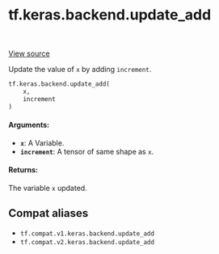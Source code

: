 <div itemscope itemtype="http://developers.google.com/ReferenceObject">
<meta itemprop="name" content="tf.keras.backend.update_add" />
<meta itemprop="path" content="Stable" />
</div>

# tf.keras.backend.update_add

<!-- Insert buttons and diff -->

<table class="tfo-notebook-buttons tfo-api" align="left">
</table>

<a target="_blank" href="/code/stable/tensorflow/python/keras/backend.py">View source</a>



Update the value of `x` by adding `increment`.

``` python
tf.keras.backend.update_add(
    x,
    increment
)
```



<!-- Placeholder for "Used in" -->


#### Arguments:


* <b>`x`</b>: A Variable.
* <b>`increment`</b>: A tensor of same shape as `x`.


#### Returns:

The variable `x` updated.


## Compat aliases

* `tf.compat.v1.keras.backend.update_add`
* `tf.compat.v2.keras.backend.update_add`

